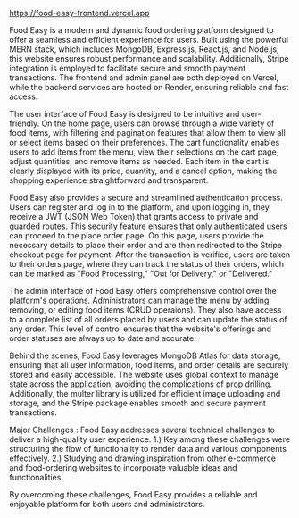 https://food-easy-frontend.vercel.app

Food Easy is a modern and dynamic food ordering platform designed to offer a seamless and efficient experience for users. Built using the powerful MERN stack, which includes MongoDB, Express.js, React.js, and Node.js, this website ensures robust performance and scalability. Additionally, Stripe integration is employed to facilitate secure and smooth payment transactions. The frontend and admin panel are both deployed on Vercel, while the backend services are hosted on Render, ensuring reliable and fast access.

The user interface of Food Easy is designed to be intuitive and user-friendly. On the home page, users can browse through a wide variety of food items, with filtering and pagination features that allow them to view all or select items based on their preferences. The cart functionality enables users to add items from the menu, view their selections on the cart page, adjust quantities, and remove items as needed. Each item in the cart is clearly displayed with its price, quantity, and a cancel option, making the shopping experience straightforward and transparent.

Food Easy also provides a secure and streamlined authentication process. Users can register and log in to the platform, and upon logging in, they receive a JWT (JSON Web Token) that grants access to private and guarded routes. This security feature ensures that only authenticated users can proceed to the place order page. On this page, users provide the necessary details to place their order and are then redirected to the Stripe checkout page for payment. After the transaction is verified, users are taken to their orders page, where they can track the status of their orders, which can be marked as "Food Processing," "Out for Delivery," or "Delivered."

The admin interface of Food Easy offers comprehensive control over the platform's operations. Administrators can manage the menu by adding, removing, or editing food items (CRUD operaions). They also have access to a complete list of all orders placed by users and can update the status of any order. This level of control ensures that the website's offerings and order statuses are always up to date and accurate.

Behind the scenes, Food Easy leverages MongoDB Atlas for data storage, ensuring that all user information, food items, and order details are securely stored and easily accessible. The website uses global context to manage state across the application, avoiding the complications of prop drilling. Additionally, the multer library is utilized for efficient image uploading and storage, and the Stripe package enables smooth and secure payment transactions.

Major Challenges :
Food Easy addresses several technical challenges to deliver a high-quality user experience.
1.) Key among these challenges were structuring the flow of functionality to render data and various components effectively.
2.) Studying and drawing inspiration from other e-commerce and food-ordering websites to incorporate valuable ideas and functionalities. 

By overcoming these challenges, Food Easy provides a reliable and enjoyable platform for both users and administrators.
